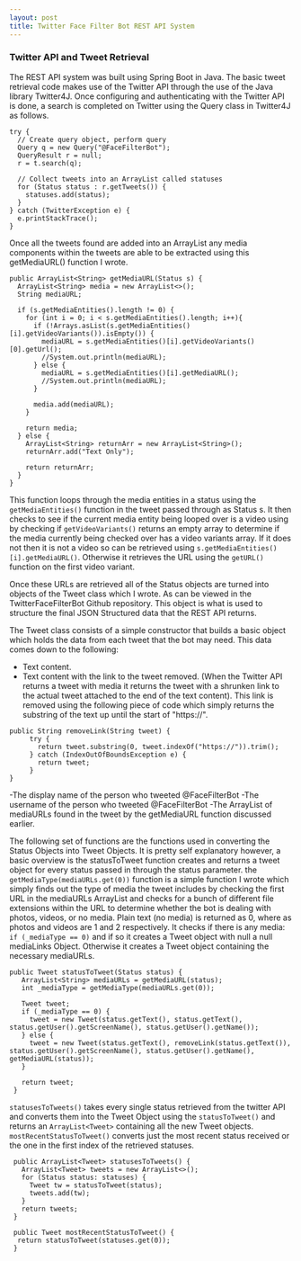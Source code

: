 ```yaml
---
layout: post
title: Twitter Face Filter Bot REST API System
---
```


### Twitter API and Tweet Retrieval

The REST API system was built using Spring Boot in Java. The basic tweet retrieval code makes use of the Twitter API through the use of the Java library Twitter4J. Once configuring and authenticating with the Twitter API is done, a search is completed on Twitter using the Query class in Twitter4J as follows.

```
try {
  // Create query object, perform query
  Query q = new Query("@FaceFilterBot");
  QueryResult r = null;
  r = t.search(q);

  // Collect tweets into an ArrayList called statuses
  for (Status status : r.getTweets()) {
    statuses.add(status);
  }
} catch (TwitterException e) {
  e.printStackTrace();
}

```

Once all the tweets found are added into an ArrayList any media components within the tweets are able to be extracted using this getMediaURL() function I wrote.

```
public ArrayList<String> getMediaURL(Status s) {
  ArrayList<String> media = new ArrayList<>();
  String mediaURL;

  if (s.getMediaEntities().length != 0) {
    for (int i = 0; i < s.getMediaEntities().length; i++){
      if (!Arrays.asList(s.getMediaEntities()[i].getVideoVariants()).isEmpty()) {
        mediaURL = s.getMediaEntities()[i].getVideoVariants()[0].getUrl();
        //System.out.println(mediaURL);
      } else {
        mediaURL = s.getMediaEntities()[i].getMediaURL();
        //System.out.println(mediaURL);
      }

      media.add(mediaURL);
    }

    return media;
  } else {
    ArrayList<String> returnArr = new ArrayList<String>();
    returnArr.add("Text Only");

    return returnArr;
  }
}
```

This function loops through the media entities in a status using the `getMediaEntities()` function in the tweet passed through as Status s. It then checks to see if the current media entity being looped over is a video using by checking if `getVideoVariants()` returns an empty array to determine if the media currently being checked over has a video variants array. If it does not then it is not a video so can be retrieved using `s.getMediaEntities()[i].getMediaURL()`. Otherwise it retrieves the URL using the `getURL()` function on the first video variant.

Once these URLs are retrieved all of the Status objects are turned into objects of the Tweet class which I wrote. As can be viewed in the TwitterFaceFilterBot Github repository. This object is what is used to structure the final JSON Structured data that the REST API returns.

The Tweet class consists of a simple constructor that builds a basic object which holds the data from each tweet that the bot may need. This data comes down to the following:

 - Text content.
 - Text content with the link to the tweet removed. (When the Twitter API returns a tweet with media it returns the tweet with a shrunken link to the actual tweet attached to the end of the text content). This link is removed using the following piece of code which simply returns the substring of the text up until the start of "https://".
 ```
 public String removeLink(String tweet) {
      try {
        return tweet.substring(0, tweet.indexOf("https://")).trim();
      } catch (IndexOutOfBoundsException e) {
        return tweet;
      }
 }
 ```
 -The display name of the person who tweeted @FaceFilterBot
 -The username of the person who tweeted @FaceFilterBot
 -The ArrayList of mediaURLs found in the tweet by the getMediaURL function discussed earlier.

The following set of functions are the functions used in converting the Status Objects into Tweet Objects. It is pretty self explanatory however, a basic overview is the statusToTweet function creates and returns a tweet object for every status passed in through the status parameter. the `getMediaType(mediaURLs.get(0))` function is a simple function I wrote which simply finds out the type of media the tweet includes by checking the first URL in the mediaURLs ArrayList and checks for a bunch of different file extensions within the URL to determine whether the bot is dealing with photos, videos, or no media. Plain text (no media) is returned as 0, where as photos and videos are 1 and 2 respectively. It checks if there is any media: `if (_mediaType == 0)` and if so it creates a Tweet object with null a null mediaLinks Object. Otherwise it creates a Tweet object containing the necessary mediaURLs.

```
public Tweet statusToTweet(Status status) {
   ArrayList<String> mediaURLs = getMediaURL(status);
   int _mediaType = getMediaType(mediaURLs.get(0));

   Tweet tweet;
   if (_mediaType == 0) {
     tweet = new Tweet(status.getText(), status.getText(), status.getUser().getScreenName(), status.getUser().getName());
   } else {
     tweet = new Tweet(status.getText(), removeLink(status.getText()), status.getUser().getScreenName(), status.getUser().getName(), getMediaURL(status));
   }

   return tweet;
 }
```

`statusesToTweets()` takes every single status retrieved from the twitter API and converts them into the Tweet Object using the `statusToTweet()` and returns an `ArrayList<Tweet>` containing all the new Tweet objects. `mostRecentStatusToTweet()` converts just the most recent status received or the one in the first index of the retrieved statuses.


```
 public ArrayList<Tweet> statusesToTweets() {
   ArrayList<Tweet> tweets = new ArrayList<>();
   for (Status status: statuses) {
     Tweet tw = statusToTweet(status);
     tweets.add(tw);
   }
   return tweets;
 }

 public Tweet mostRecentStatusToTweet() {
  return statusToTweet(statuses.get(0));
 }
```
